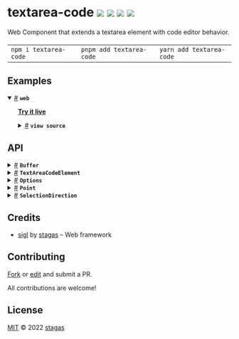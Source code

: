 <h1>
textarea-code <a href="https://npmjs.org/package/textarea-code"><img src="https://img.shields.io/badge/npm-v4.0.1-F00.svg?colorA=000"/></a> <a href="src"><img src="https://img.shields.io/badge/loc-1,096-FFF.svg?colorA=000"/></a> <a href="https://cdn.jsdelivr.net/npm/textarea-code@4.0.1/dist/textarea-code.min.js"><img src="https://img.shields.io/badge/brotli-20K-333.svg?colorA=000"/></a> <a href="LICENSE"><img src="https://img.shields.io/badge/license-MIT-F0B.svg?colorA=000"/></a>
</h1>

<p></p>

Web Component that extends a textarea element with code editor behavior.

<h4>
<table><tr><td title="Triple click to select and copy paste">
<code>npm i textarea-code </code>
</td><td title="Triple click to select and copy paste">
<code>pnpm add textarea-code </code>
</td><td title="Triple click to select and copy paste">
<code>yarn add textarea-code</code>
</td></tr></table>
</h4>

## Examples

<details id="example$web" title="web" open><summary><span><a href="#example$web">#</a></span>  <code><strong>web</strong></code></summary>  <ul>  <p><a href="https://stagas.github.io/textarea-code/example/web.html"><strong>Try it live</strong></a></p>  <details id="source$web" title="web source code" ><summary><span><a href="#source$web">#</a></span>  <code><strong>view source</strong></code></summary>  <a href="example/web.ts">example/web.ts</a>  <p>

```ts
import { TextAreaCodeElement } from 'textarea-code'

customElements.define('textarea-code', TextAreaCodeElement, {
  extends: 'textarea',
})

document.body.innerHTML = /*html*/ `
<style>
  html,
  body {
    width: 100%;
    height: 100%;
    padding: 0;
    margin: 0;
  }

  body,
  textarea {
    background: #292827;
    color: #fff;
    caret-color: #fff;
  }

  textarea {
    font-family: monospace;
    font-size: 10pt;
    line-height: 16px;
    padding: 0;
    margin: 0;
  }
</style>
<textarea id="output" is="textarea-code" rows="15" cols="60" tab-size="2" tab-style="spaces"></textarea>
`

const output = document.getElementById('output') as TextAreaCodeElement

output.textContent = `\
if (e.altKey || (cmdKey && e.shiftKey)) {
  if (['ArrowUp', 'ArrowDown', 'PageUp', 'PageDown'].includes(e.key)) {
    e.preventDefault()
    this.buffer.moveLines(
      {
        ArrowUp: -1,
        ArrowDown: 1,
        PageUp: -this.pageSize,
        PageDown: this.pageSize,
      }[e.key as 'ArrowUp']
    )
    return
  }
}
`
```

</p>
</details></ul></details>

## API

<p>  <details id="Buffer$5" title="Class" ><summary><span><a href="#Buffer$5">#</a></span>  <code><strong>Buffer</strong></code>    </summary>  <a href="src/buffer.ts#L19">src/buffer.ts#L19</a>  <ul>        <p>  <details id="constructor$18" title="Constructor" ><summary><span><a href="#constructor$18">#</a></span>  <code><strong>constructor</strong></code><em>(textarea, insert, options)</em>    </summary>  <a href="src/buffer.ts#L24">src/buffer.ts#L24</a>  <ul>    <p>  <details id="new Buffer$19" title="ConstructorSignature" ><summary><span><a href="#new Buffer$19">#</a></span>  <code><strong>new Buffer</strong></code><em>()</em>    </summary>    <ul><p><a href="#Buffer$5">Buffer</a></p>      <p>  <details id="textarea$20" title="Parameter" ><summary><span><a href="#textarea$20">#</a></span>  <code><strong>textarea</strong></code>    </summary>    <ul><p><span>HTMLTextAreaElement</span></p>        </ul></details><details id="insert$21" title="Function" ><summary><span><a href="#insert$21">#</a></span>  <code><strong>insert</strong></code><em>(text)</em>    </summary>    <ul>    <p>    <details id="text$24" title="Parameter" ><summary><span><a href="#text$24">#</a></span>  <code><strong>text</strong></code>    </summary>    <ul><p>string</p>        </ul></details>  <p><strong>insert</strong><em>(text)</em>  &nbsp;=&gt;  <ul>void</ul></p></p>    </ul></details><details id="options$25" title="Parameter" ><summary><span><a href="#options$25">#</a></span>  <code><strong>options</strong></code>  <span><span>&nbsp;=&nbsp;</span>  <code>{}</code></span>  </summary>    <ul><p><span>Partial</span>&lt;<a href="#Options$1">Options</a>&gt;</p>        </ul></details></p>  </ul></details></p>    </ul></details><details id="insert$27" title="Property" ><summary><span><a href="#insert$27">#</a></span>  <code><strong>insert</strong></code>    </summary>  <a href="src/buffer.ts#L21">src/buffer.ts#L21</a>  <ul><p><details id="__type$28" title="Function" ><summary><span><a href="#__type$28">#</a></span>  <em>(text)</em>    </summary>    <ul>    <p>    <details id="text$30" title="Parameter" ><summary><span><a href="#text$30">#</a></span>  <code><strong>text</strong></code>    </summary>    <ul><p>string</p>        </ul></details>  <p><strong></strong><em>(text)</em>  &nbsp;=&gt;  <ul>void</ul></p></p>    </ul></details></p>        </ul></details><details id="options$31" title="Property" ><summary><span><a href="#options$31">#</a></span>  <code><strong>options</strong></code>    </summary>  <a href="src/buffer.ts#L22">src/buffer.ts#L22</a>  <ul><p><a href="#Options$1">Options</a></p>        </ul></details><details id="numberOfLines$36" title="Accessor" ><summary><span><a href="#numberOfLines$36">#</a></span>  <code><strong>numberOfLines</strong></code>    </summary>  <a href="src/buffer.ts#L42">src/buffer.ts#L42</a>  <ul>        </ul></details><details id="tab$34" title="Accessor" ><summary><span><a href="#tab$34">#</a></span>  <code><strong>tab</strong></code>    </summary>  <a href="src/buffer.ts#L38">src/buffer.ts#L38</a>  <ul>        </ul></details><details id="value$32" title="Accessor" ><summary><span><a href="#value$32">#</a></span>  <code><strong>value</strong></code>    </summary>  <a href="src/buffer.ts#L34">src/buffer.ts#L34</a>  <ul>        </ul></details><details id="deleteLine$111" title="Method" ><summary><span><a href="#deleteLine$111">#</a></span>  <code><strong>deleteLine</strong></code><em>()</em>    </summary>  <a href="src/buffer.ts#L362">src/buffer.ts#L362</a>  <ul>    <p>      <p><strong>deleteLine</strong><em>()</em>  &nbsp;=&gt;  <ul>void</ul></p></p>    </ul></details><details id="duplicate$109" title="Method" ><summary><span><a href="#duplicate$109">#</a></span>  <code><strong>duplicate</strong></code><em>()</em>    </summary>  <a href="src/buffer.ts#L334">src/buffer.ts#L334</a>  <ul>    <p>      <p><strong>duplicate</strong><em>()</em>  &nbsp;=&gt;  <ul>void</ul></p></p>    </ul></details><details id="getArea$62" title="Method" ><summary><span><a href="#getArea$62">#</a></span>  <code><strong>getArea</strong></code><em>({ end, start })</em>    </summary>  <a href="src/buffer.ts#L112">src/buffer.ts#L112</a>  <ul>    <p>    {<p>  <details id="end$67" title="Property" ><summary><span><a href="#end$67">#</a></span>  <code><strong>end</strong></code>    </summary>  <a href="src/buffer.ts#L112">src/buffer.ts#L112</a>  <ul><p><a href="#Point$243">Point</a></p>        </ul></details><details id="start$66" title="Property" ><summary><span><a href="#start$66">#</a></span>  <code><strong>start</strong></code>    </summary>  <a href="src/buffer.ts#L112">src/buffer.ts#L112</a>  <ul><p><a href="#Point$243">Point</a></p>        </ul></details></p>}  <p><strong>getArea</strong><em>({ end, start })</em>  &nbsp;=&gt;  <ul>[  number, number  ]</ul></p></p>    </ul></details><details id="getLineCol$56" title="Method" ><summary><span><a href="#getLineCol$56">#</a></span>  <code><strong>getLineCol</strong></code><em>(n)</em>    </summary>  <a href="src/buffer.ts#L83">src/buffer.ts#L83</a>  <ul>    <p>    <details id="n$58" title="Parameter" ><summary><span><a href="#n$58">#</a></span>  <code><strong>n</strong></code>    </summary>    <ul><p>number</p>        </ul></details>  <p><strong>getLineCol</strong><em>(n)</em>  &nbsp;=&gt;  <ul><a href="#Point$243">Point</a></ul></p></p>    </ul></details><details id="getPositionFromLineCol$59" title="Method" ><summary><span><a href="#getPositionFromLineCol$59">#</a></span>  <code><strong>getPositionFromLineCol</strong></code><em>(pos)</em>    </summary>  <a href="src/buffer.ts#L98">src/buffer.ts#L98</a>  <ul>    <p>    <details id="pos$61" title="Parameter" ><summary><span><a href="#pos$61">#</a></span>  <code><strong>pos</strong></code>    </summary>    <ul><p><a href="#Point$243">Point</a></p>        </ul></details>  <p><strong>getPositionFromLineCol</strong><em>(pos)</em>  &nbsp;=&gt;  <ul>number</ul></p></p>    </ul></details><details id="getRange$44" title="Method" ><summary><span><a href="#getRange$44">#</a></span>  <code><strong>getRange</strong></code><em>()</em>    </summary>  <a href="src/buffer.ts#L66">src/buffer.ts#L66</a>  <ul>    <p>      <p><strong>getRange</strong><em>()</em>  &nbsp;=&gt;  <ul>{<p>  <details id="caretIndex$51" title="Property" ><summary><span><a href="#caretIndex$51">#</a></span>  <code><strong>caretIndex</strong></code>  <span><span>&nbsp;=&nbsp;</span>  <code>...</code></span>  </summary>    <ul><p>number</p>        </ul></details><details id="end$48" title="Property" ><summary><span><a href="#end$48">#</a></span>  <code><strong>end</strong></code>    </summary>    <ul><p><a href="#Point$243">Point</a></p>        </ul></details><details id="hasSelection$52" title="Property" ><summary><span><a href="#hasSelection$52">#</a></span>  <code><strong>hasSelection</strong></code>  <span><span>&nbsp;=&nbsp;</span>  <code>...</code></span>  </summary>    <ul><p>boolean</p>        </ul></details><details id="head$49" title="Property" ><summary><span><a href="#head$49">#</a></span>  <code><strong>head</strong></code>    </summary>    <ul><p><a href="#Point$243">Point</a></p>        </ul></details><details id="selectionDirection$55" title="Property" ><summary><span><a href="#selectionDirection$55">#</a></span>  <code><strong>selectionDirection</strong></code>    </summary>    <ul><p><code>"forward"</code> | <code>"backward"</code> | <code>"none"</code></p>        </ul></details><details id="selectionEnd$54" title="Property" ><summary><span><a href="#selectionEnd$54">#</a></span>  <code><strong>selectionEnd</strong></code>    </summary>    <ul><p>number</p>        </ul></details><details id="selectionStart$53" title="Property" ><summary><span><a href="#selectionStart$53">#</a></span>  <code><strong>selectionStart</strong></code>    </summary>    <ul><p>number</p>        </ul></details><details id="start$47" title="Property" ><summary><span><a href="#start$47">#</a></span>  <code><strong>start</strong></code>    </summary>    <ul><p><a href="#Point$243">Point</a></p>        </ul></details><details id="tail$50" title="Property" ><summary><span><a href="#tail$50">#</a></span>  <code><strong>tail</strong></code>    </summary>    <ul><p><a href="#Point$243">Point</a></p>        </ul></details></p>}</ul></p></p>    </ul></details><details id="indent$93" title="Method" ><summary><span><a href="#indent$93">#</a></span>  <code><strong>indent</strong></code><em>(unindent)</em>    </summary>  <a href="src/buffer.ts#L241">src/buffer.ts#L241</a>  <ul>    <p>    <details id="unindent$95" title="Parameter" ><summary><span><a href="#unindent$95">#</a></span>  <code><strong>unindent</strong></code>    </summary>    <ul><p>boolean</p>        </ul></details>  <p><strong>indent</strong><em>(unindent)</em>  &nbsp;=&gt;  <ul>void</ul></p></p>    </ul></details><details id="lineAt$38" title="Method" ><summary><span><a href="#lineAt$38">#</a></span>  <code><strong>lineAt</strong></code><em>(line)</em>    </summary>  <a href="src/buffer.ts#L50">src/buffer.ts#L50</a>  <ul>    <p>    <details id="line$40" title="Parameter" ><summary><span><a href="#line$40">#</a></span>  <code><strong>line</strong></code>    </summary>    <ul><p>number</p>        </ul></details>  <p><strong>lineAt</strong><em>(line)</em>  &nbsp;=&gt;  <ul>string</ul></p></p>    </ul></details><details id="moveCaretEnd$99" title="Method" ><summary><span><a href="#moveCaretEnd$99">#</a></span>  <code><strong>moveCaretEnd</strong></code><em>(withSelection)</em>    </summary>  <a href="src/buffer.ts#L264">src/buffer.ts#L264</a>  <ul>    <p>    <details id="withSelection$101" title="Parameter" ><summary><span><a href="#withSelection$101">#</a></span>  <code><strong>withSelection</strong></code>    </summary>    <ul><p>boolean</p>        </ul></details>  <p><strong>moveCaretEnd</strong><em>(withSelection)</em>  &nbsp;=&gt;  <ul>void</ul></p></p>    </ul></details><details id="moveCaretHome$96" title="Method" ><summary><span><a href="#moveCaretHome$96">#</a></span>  <code><strong>moveCaretHome</strong></code><em>(withSelection)</em>    </summary>  <a href="src/buffer.ts#L257">src/buffer.ts#L257</a>  <ul>    <p>    <details id="withSelection$98" title="Parameter" ><summary><span><a href="#withSelection$98">#</a></span>  <code><strong>withSelection</strong></code>    </summary>    <ul><p>boolean</p>        </ul></details>  <p><strong>moveCaretHome</strong><em>(withSelection)</em>  &nbsp;=&gt;  <ul>void</ul></p></p>    </ul></details><details id="moveCaretLines$102" title="Method" ><summary><span><a href="#moveCaretLines$102">#</a></span>  <code><strong>moveCaretLines</strong></code><em>(lines, withSelection)</em>    </summary>  <a href="src/buffer.ts#L272">src/buffer.ts#L272</a>  <ul>    <p>    <details id="lines$104" title="Parameter" ><summary><span><a href="#lines$104">#</a></span>  <code><strong>lines</strong></code>    </summary>    <ul><p>number</p>        </ul></details><details id="withSelection$105" title="Parameter" ><summary><span><a href="#withSelection$105">#</a></span>  <code><strong>withSelection</strong></code>    </summary>    <ul><p>boolean</p>        </ul></details>  <p><strong>moveCaretLines</strong><em>(lines, withSelection)</em>  &nbsp;=&gt;  <ul>void</ul></p></p>    </ul></details><details id="moveCaretTo$73" title="Method" ><summary><span><a href="#moveCaretTo$73">#</a></span>  <code><strong>moveCaretTo</strong></code><em>(<a href="#Point$243">Point</a>, selection, direction)</em>    </summary>  <a href="src/buffer.ts#L124">src/buffer.ts#L124</a>  <ul>    <p>    <a href="#Point$243">Point</a><details id="selection$76" title="Parameter" ><summary><span><a href="#selection$76">#</a></span>  <code><strong>selection</strong></code>    </summary>    <ul><p><code>null</code> | <a href="#Point$243">Point</a></p>        </ul></details><details id="direction$77" title="Parameter" ><summary><span><a href="#direction$77">#</a></span>  <code><strong>direction</strong></code>  <span><span>&nbsp;=&nbsp;</span>  <code>...</code></span>  </summary>    <ul><p><code>"forward"</code> | <code>"backward"</code> | <code>"none"</code></p>        </ul></details>  <p><strong>moveCaretTo</strong><em>(<a href="#Point$243">Point</a>, selection, direction)</em>  &nbsp;=&gt;  <ul>void</ul></p></p>    </ul></details><details id="moveLines$106" title="Method" ><summary><span><a href="#moveLines$106">#</a></span>  <code><strong>moveLines</strong></code><em>(diff)</em>    </summary>  <a href="src/buffer.ts#L281">src/buffer.ts#L281</a>  <ul>    <p>    <details id="diff$108" title="Parameter" ><summary><span><a href="#diff$108">#</a></span>  <code><strong>diff</strong></code>    </summary>    <ul><p>number</p>        </ul></details>  <p><strong>moveLines</strong><em>(diff)</em>  &nbsp;=&gt;  <ul>void</ul></p></p>    </ul></details><details id="replaceBlock$78" title="Method" ><summary><span><a href="#replaceBlock$78">#</a></span>  <code><strong>replaceBlock</strong></code><em>(replacer)</em>    </summary>  <a href="src/buffer.ts#L144">src/buffer.ts#L144</a>  <ul>    <p>    <details id="replacer$80" title="Function" ><summary><span><a href="#replacer$80">#</a></span>  <code><strong>replacer</strong></code><em>(text, startLine)</em>    </summary>    <ul>    <p>    <details id="text$83" title="Parameter" ><summary><span><a href="#text$83">#</a></span>  <code><strong>text</strong></code>    </summary>    <ul><p>string</p>        </ul></details><details id="startLine$84" title="Parameter" ><summary><span><a href="#startLine$84">#</a></span>  <code><strong>startLine</strong></code>    </summary>    <ul><p>number</p>        </ul></details>  <p><strong>replacer</strong><em>(text, startLine)</em>  &nbsp;=&gt;  <ul>{<p>  <details id="diff$86" title="Property" ><summary><span><a href="#diff$86">#</a></span>  <code><strong>diff</strong></code>    </summary>  <a href="src/buffer.ts#L145">src/buffer.ts#L145</a>  <ul><p>number</p>        </ul></details><details id="left$88" title="Property" ><summary><span><a href="#left$88">#</a></span>  <code><strong>left</strong></code>    </summary>  <a href="src/buffer.ts#L145">src/buffer.ts#L145</a>  <ul><p><a href="#Point$243">Point</a></p>        </ul></details><details id="text$87" title="Property" ><summary><span><a href="#text$87">#</a></span>  <code><strong>text</strong></code>    </summary>  <a href="src/buffer.ts#L145">src/buffer.ts#L145</a>  <ul><p>string</p>        </ul></details></p>}</ul></p></p>    </ul></details>  <p><strong>replaceBlock</strong><em>(replacer)</em>  &nbsp;=&gt;  <ul>void</ul></p></p>    </ul></details><details id="scrollIntoView$41" title="Method" ><summary><span><a href="#scrollIntoView$41">#</a></span>  <code><strong>scrollIntoView</strong></code><em>(pos)</em>    </summary>  <a href="src/buffer.ts#L54">src/buffer.ts#L54</a>  <ul>    <p>    <details id="pos$43" title="Parameter" ><summary><span><a href="#pos$43">#</a></span>  <code><strong>pos</strong></code>    </summary>    <ul><p>number</p>        </ul></details>  <p><strong>scrollIntoView</strong><em>(pos)</em>  &nbsp;=&gt;  <ul>void</ul></p></p>    </ul></details><details id="setSelectionRange$68" title="Method" ><summary><span><a href="#setSelectionRange$68">#</a></span>  <code><strong>setSelectionRange</strong></code><em>(start, end, direction)</em>    </summary>  <a href="src/buffer.ts#L118">src/buffer.ts#L118</a>  <ul>    <p>    <details id="start$70" title="Parameter" ><summary><span><a href="#start$70">#</a></span>  <code><strong>start</strong></code>    </summary>    <ul><p>number</p>        </ul></details><details id="end$71" title="Parameter" ><summary><span><a href="#end$71">#</a></span>  <code><strong>end</strong></code>    </summary>    <ul><p>number</p>        </ul></details><details id="direction$72" title="Parameter" ><summary><span><a href="#direction$72">#</a></span>  <code><strong>direction</strong></code>    </summary>    <ul><p><a href="#SelectionDirection$242">SelectionDirection</a></p>        </ul></details>  <p><strong>setSelectionRange</strong><em>(start, end, direction)</em>  &nbsp;=&gt;  <ul>void</ul></p></p>    </ul></details><details id="toggleDoubleComment$91" title="Method" ><summary><span><a href="#toggleDoubleComment$91">#</a></span>  <code><strong>toggleDoubleComment</strong></code><em>()</em>    </summary>  <a href="src/buffer.ts#L210">src/buffer.ts#L210</a>  <ul>    <p>      <p><strong>toggleDoubleComment</strong><em>()</em>  &nbsp;=&gt;  <ul>void</ul></p></p>    </ul></details><details id="toggleSingleComment$89" title="Method" ><summary><span><a href="#toggleSingleComment$89">#</a></span>  <code><strong>toggleSingleComment</strong></code><em>()</em>    </summary>  <a href="src/buffer.ts#L186">src/buffer.ts#L186</a>  <ul>    <p>      <p><strong>toggleSingleComment</strong><em>()</em>  &nbsp;=&gt;  <ul>void</ul></p></p>    </ul></details><details id="getLineCol$10" title="Method" ><summary><span><a href="#getLineCol$10">#</a></span>  <code><strong>getLineCol</strong></code><em>(value, n)</em>    </summary>  <a href="src/buffer.ts#L85">src/buffer.ts#L85</a>  <ul>    <p>    <details id="value$12" title="Parameter" ><summary><span><a href="#value$12">#</a></span>  <code><strong>value</strong></code>    </summary>    <ul><p>string</p>        </ul></details><details id="n$13" title="Parameter" ><summary><span><a href="#n$13">#</a></span>  <code><strong>n</strong></code>    </summary>    <ul><p>number</p>        </ul></details>  <p><strong>getLineCol</strong><em>(value, n)</em>  &nbsp;=&gt;  <ul><a href="#Point$243">Point</a></ul></p></p>    </ul></details><details id="getPositionFromLineCol$14" title="Method" ><summary><span><a href="#getPositionFromLineCol$14">#</a></span>  <code><strong>getPositionFromLineCol</strong></code><em>(value, point)</em>    </summary>  <a href="src/buffer.ts#L102">src/buffer.ts#L102</a>  <ul>    <p>    <details id="value$16" title="Parameter" ><summary><span><a href="#value$16">#</a></span>  <code><strong>value</strong></code>    </summary>    <ul><p>string</p>        </ul></details><details id="point$17" title="Parameter" ><summary><span><a href="#point$17">#</a></span>  <code><strong>point</strong></code>    </summary>    <ul><p><a href="#Point$243">Point</a></p>        </ul></details>  <p><strong>getPositionFromLineCol</strong><em>(value, point)</em>  &nbsp;=&gt;  <ul>number</ul></p></p>    </ul></details><details id="lineAt$6" title="Method" ><summary><span><a href="#lineAt$6">#</a></span>  <code><strong>lineAt</strong></code><em>(value, line)</em>    </summary>  <a href="src/buffer.ts#L46">src/buffer.ts#L46</a>  <ul>    <p>    <details id="value$8" title="Parameter" ><summary><span><a href="#value$8">#</a></span>  <code><strong>value</strong></code>    </summary>    <ul><p>string</p>        </ul></details><details id="line$9" title="Parameter" ><summary><span><a href="#line$9">#</a></span>  <code><strong>line</strong></code>    </summary>    <ul><p>number</p>        </ul></details>  <p><strong>lineAt</strong><em>(value, line)</em>  &nbsp;=&gt;  <ul>string</ul></p></p>    </ul></details></p></ul></details><details id="TextAreaCodeElement$113" title="Class" ><summary><span><a href="#TextAreaCodeElement$113">#</a></span>  <code><strong>TextAreaCodeElement</strong></code>    </summary>  <a href="src/textarea-code.ts#L10">src/textarea-code.ts#L10</a>  <ul>        <p>  <details id="constructor$114" title="Constructor" ><summary><span><a href="#constructor$114">#</a></span>  <code><strong>constructor</strong></code><em>(args)</em>    </summary>    <ul>    <p>  <details id="new TextAreaCodeElement$115" title="ConstructorSignature" ><summary><span><a href="#new TextAreaCodeElement$115">#</a></span>  <code><strong>new TextAreaCodeElement</strong></code><em>()</em>    </summary>    <ul><p><a href="#TextAreaCodeElement$113">TextAreaCodeElement</a></p>      <p>  <details id="args$116" title="Parameter" ><summary><span><a href="#args$116">#</a></span>  <code><strong>args</strong></code>    </summary>    <ul><p>any  []</p>        </ul></details></p>  </ul></details></p>    </ul></details><details id="$$166" title="Property" ><summary><span><a href="#$$166">#</a></span>  <code><strong>$</strong></code>    </summary>  <a href="src/sigl/dist/types/sigl.d.ts#L25">src/sigl/dist/types/sigl.d.ts#L25</a>  <ul><p><span>Context</span>&lt;<a href="#TextAreaCodeElement$113">TextAreaCodeElement</a> &amp; <span>JsxContext</span>&lt;<a href="#TextAreaCodeElement$113">TextAreaCodeElement</a>&gt; &amp; <span>Omit</span>&lt;{<p>    <details id="ctor$170" title="Parameter" ><summary><span><a href="#ctor$170">#</a></span>  <code><strong>ctor</strong></code>    </summary>    <ul><p><span>Class</span>&lt;<a href="#T$130">T</a>&gt;</p>        </ul></details>  <p><strong></strong>&lt;<span>T</span>&gt;<em>(ctor)</em>  &nbsp;=&gt;  <ul><span>CleanClass</span>&lt;<a href="#T$130">T</a>&gt;</ul></p>  <details id="ctx$185" title="Parameter" ><summary><span><a href="#ctx$185">#</a></span>  <code><strong>ctx</strong></code>    </summary>    <ul><p><a href="#T$145">T</a> | <span>Class</span>&lt;<a href="#T$145">T</a>&gt;</p>        </ul></details>  <p><strong></strong>&lt;<span>T</span>&gt;<em>(ctx)</em>  &nbsp;=&gt;  <ul><span>Wrapper</span>&lt;<a href="#T$145">T</a>&gt;</ul></p></p>} &amp; <span>__module</span> &amp; {<p>  <details id="Boolean$189" title="Property" ><summary><span><a href="#Boolean$189">#</a></span>  <code><strong>Boolean</strong></code>    </summary>  <a href="src/sigl/dist/types/index.d.ts#L9">src/sigl/dist/types/index.d.ts#L9</a>  <ul><p>undefined | boolean</p>        </ul></details><details id="Number$188" title="Property" ><summary><span><a href="#Number$188">#</a></span>  <code><strong>Number</strong></code>    </summary>  <a href="src/sigl/dist/types/index.d.ts#L8">src/sigl/dist/types/index.d.ts#L8</a>  <ul><p>undefined | number</p>        </ul></details><details id="String$187" title="Property" ><summary><span><a href="#String$187">#</a></span>  <code><strong>String</strong></code>    </summary>  <a href="src/sigl/dist/types/index.d.ts#L7">src/sigl/dist/types/index.d.ts#L7</a>  <ul><p>undefined | string</p>        </ul></details></p>}, <code>"transition"</code>&gt;&gt;</p>        </ul></details><details id="buffer$120" title="Property" ><summary><span><a href="#buffer$120">#</a></span>  <code><strong>buffer</strong></code>    </summary>  <a href="src/textarea-code.ts#L15">src/textarea-code.ts#L15</a>  <ul><p><a href="#Buffer$5">Buffer</a></p>        </ul></details><details id="comments$119" title="Property" ><summary><span><a href="#comments$119">#</a></span>  <code><strong>comments</strong></code>  <span><span>&nbsp;=&nbsp;</span>  <code>'// /* */'</code></span>  </summary>  <a href="src/textarea-code.ts#L13">src/textarea-code.ts#L13</a>  <ul><p>string</p>        </ul></details><details id="context$190" title="Property" ><summary><span><a href="#context$190">#</a></span>  <code><strong>context</strong></code>    </summary>  <a href="src/sigl/dist/types/sigl.d.ts#L26">src/sigl/dist/types/sigl.d.ts#L26</a>  <ul><p><span>ContextClass</span>&lt;<a href="#TextAreaCodeElement$113">TextAreaCodeElement</a> &amp; <span>JsxContext</span>&lt;<a href="#TextAreaCodeElement$113">TextAreaCodeElement</a>&gt; &amp; <span>Omit</span>&lt;{<p>    <details id="ctor$194" title="Parameter" ><summary><span><a href="#ctor$194">#</a></span>  <code><strong>ctor</strong></code>    </summary>    <ul><p><span>Class</span>&lt;<a href="#T$130">T</a>&gt;</p>        </ul></details>  <p><strong></strong>&lt;<span>T</span>&gt;<em>(ctor)</em>  &nbsp;=&gt;  <ul><span>CleanClass</span>&lt;<a href="#T$130">T</a>&gt;</ul></p>  <details id="ctx$209" title="Parameter" ><summary><span><a href="#ctx$209">#</a></span>  <code><strong>ctx</strong></code>    </summary>    <ul><p><a href="#T$145">T</a> | <span>Class</span>&lt;<a href="#T$145">T</a>&gt;</p>        </ul></details>  <p><strong></strong>&lt;<span>T</span>&gt;<em>(ctx)</em>  &nbsp;=&gt;  <ul><span>Wrapper</span>&lt;<a href="#T$145">T</a>&gt;</ul></p></p>} &amp; <span>__module</span> &amp; {<p>  <details id="Boolean$213" title="Property" ><summary><span><a href="#Boolean$213">#</a></span>  <code><strong>Boolean</strong></code>    </summary>  <a href="src/sigl/dist/types/index.d.ts#L9">src/sigl/dist/types/index.d.ts#L9</a>  <ul><p>undefined | boolean</p>        </ul></details><details id="Number$212" title="Property" ><summary><span><a href="#Number$212">#</a></span>  <code><strong>Number</strong></code>    </summary>  <a href="src/sigl/dist/types/index.d.ts#L8">src/sigl/dist/types/index.d.ts#L8</a>  <ul><p>undefined | number</p>        </ul></details><details id="String$211" title="Property" ><summary><span><a href="#String$211">#</a></span>  <code><strong>String</strong></code>    </summary>  <a href="src/sigl/dist/types/index.d.ts#L7">src/sigl/dist/types/index.d.ts#L7</a>  <ul><p>undefined | string</p>        </ul></details></p>}, <code>"transition"</code>&gt;&gt;</p>        </ul></details><details id="dispatch$151" title="Property" ><summary><span><a href="#dispatch$151">#</a></span>  <code><strong>dispatch</strong></code>    </summary>  <a href="src/sigl/dist/types/events.d.ts#L4">src/sigl/dist/types/events.d.ts#L4</a>  <ul><p><span>Dispatch</span>&lt;<details id="__type$152" title="Function" ><summary><span><a href="#__type$152">#</a></span>  <em>(name, detail, init)</em>    </summary>    <ul>    <p>    <details id="name$156" title="Parameter" ><summary><span><a href="#name$156">#</a></span>  <code><strong>name</strong></code>    </summary>    <ul><p><span>Event</span> | <span>Narrow</span>&lt;<a href="#K$154">K</a>, string&gt;</p>        </ul></details><details id="detail$157" title="Parameter" ><summary><span><a href="#detail$157">#</a></span>  <code><strong>detail</strong></code>    </summary>    <ul><p><a href="#E$155">E</a></p>        </ul></details><details id="init$158" title="Parameter" ><summary><span><a href="#init$158">#</a></span>  <code><strong>init</strong></code>    </summary>    <ul><p><span>CustomEventInit</span>&lt;any&gt;</p>        </ul></details>  <p><strong></strong>&lt;<span>K</span>, <span>E</span>&gt;<em>(name, detail, init)</em>  &nbsp;=&gt;  <ul>any</ul></p></p>    </ul></details>&gt;</p>        </ul></details><details id="host$165" title="Property" ><summary><span><a href="#host$165">#</a></span>  <code><strong>host</strong></code>    </summary>  <a href="src/sigl/dist/types/sigl.d.ts#L24">src/sigl/dist/types/sigl.d.ts#L24</a>  <ul><p><a href="#TextAreaCodeElement$113">TextAreaCodeElement</a></p>        </ul></details><details id="lineHeight$123" title="Property" ><summary><span><a href="#lineHeight$123">#</a></span>  <code><strong>lineHeight</strong></code>  <span><span>&nbsp;=&nbsp;</span>  <code>16</code></span>  </summary>  <a href="src/textarea-code.ts#L18">src/textarea-code.ts#L18</a>  <ul><p>number</p>        </ul></details><details id="onKeyDown$124" title="Property" ><summary><span><a href="#onKeyDown$124">#</a></span>  <code><strong>onKeyDown</strong></code>    </summary>  <a href="src/textarea-code.ts#L19">src/textarea-code.ts#L19</a>  <ul><p><span>EventHandler</span>&lt;<a href="#TextAreaCodeElement$113">TextAreaCodeElement</a>, <span>KeyboardEvent</span>&gt;</p>        </ul></details><details id="onmounted$163" title="Property" ><summary><span><a href="#onmounted$163">#</a></span>  <code><strong>onmounted</strong></code>    </summary>    <ul><p><span>EventHandler</span>&lt;<a href="#TextAreaCodeElement$113">TextAreaCodeElement</a>, <span>CustomEvent</span>&lt;any&gt;&gt;</p>        </ul></details><details id="onunmounted$164" title="Property" ><summary><span><a href="#onunmounted$164">#</a></span>  <code><strong>onunmounted</strong></code>    </summary>    <ul><p><span>EventHandler</span>&lt;<a href="#TextAreaCodeElement$113">TextAreaCodeElement</a>, <span>CustomEvent</span>&lt;any&gt;&gt;</p>        </ul></details><details id="pageSize$121" title="Property" ><summary><span><a href="#pageSize$121">#</a></span>  <code><strong>pageSize</strong></code>    </summary>  <a href="src/textarea-code.ts#L16">src/textarea-code.ts#L16</a>  <ul><p>number</p>        </ul></details><details id="tabSize$117" title="Property" ><summary><span><a href="#tabSize$117">#</a></span>  <code><strong>tabSize</strong></code>  <span><span>&nbsp;=&nbsp;</span>  <code>2</code></span>  </summary>  <a href="src/textarea-code.ts#L11">src/textarea-code.ts#L11</a>  <ul><p>number</p>        </ul></details><details id="tabStyle$118" title="Property" ><summary><span><a href="#tabStyle$118">#</a></span>  <code><strong>tabStyle</strong></code>  <span><span>&nbsp;=&nbsp;</span>  <code>'spaces'</code></span>  </summary>  <a href="src/textarea-code.ts#L12">src/textarea-code.ts#L12</a>  <ul><p><code>"spaces"</code> | <code>"tabs"</code></p>        </ul></details><details id="viewHeight$122" title="Property" ><summary><span><a href="#viewHeight$122">#</a></span>  <code><strong>viewHeight</strong></code>    </summary>  <a href="src/textarea-code.ts#L17">src/textarea-code.ts#L17</a>  <ul><p>number</p>        </ul></details><details id="created$214" title="Method" ><summary><span><a href="#created$214">#</a></span>  <code><strong>created</strong></code><em>(ctx)</em>    </summary>    <ul>    <p>    <details id="ctx$216" title="Parameter" ><summary><span><a href="#ctx$216">#</a></span>  <code><strong>ctx</strong></code>    </summary>    <ul><p><span>Context</span>&lt;<a href="#TextAreaCodeElement$113">TextAreaCodeElement</a> &amp; <span>JsxContext</span>&lt;<a href="#TextAreaCodeElement$113">TextAreaCodeElement</a>&gt; &amp; <span>Omit</span>&lt;{<p>    <details id="ctor$220" title="Parameter" ><summary><span><a href="#ctor$220">#</a></span>  <code><strong>ctor</strong></code>    </summary>    <ul><p><span>Class</span>&lt;<a href="#T$130">T</a>&gt;</p>        </ul></details>  <p><strong></strong>&lt;<span>T</span>&gt;<em>(ctor)</em>  &nbsp;=&gt;  <ul><span>CleanClass</span>&lt;<a href="#T$130">T</a>&gt;</ul></p>  <details id="ctx$235" title="Parameter" ><summary><span><a href="#ctx$235">#</a></span>  <code><strong>ctx</strong></code>    </summary>    <ul><p><a href="#T$145">T</a> | <span>Class</span>&lt;<a href="#T$145">T</a>&gt;</p>        </ul></details>  <p><strong></strong>&lt;<span>T</span>&gt;<em>(ctx)</em>  &nbsp;=&gt;  <ul><span>Wrapper</span>&lt;<a href="#T$145">T</a>&gt;</ul></p></p>} &amp; <span>__module</span> &amp; {<p>  <details id="Boolean$239" title="Property" ><summary><span><a href="#Boolean$239">#</a></span>  <code><strong>Boolean</strong></code>    </summary>  <a href="src/sigl/dist/types/index.d.ts#L9">src/sigl/dist/types/index.d.ts#L9</a>  <ul><p>undefined | boolean</p>        </ul></details><details id="Number$238" title="Property" ><summary><span><a href="#Number$238">#</a></span>  <code><strong>Number</strong></code>    </summary>  <a href="src/sigl/dist/types/index.d.ts#L8">src/sigl/dist/types/index.d.ts#L8</a>  <ul><p>undefined | number</p>        </ul></details><details id="String$237" title="Property" ><summary><span><a href="#String$237">#</a></span>  <code><strong>String</strong></code>    </summary>  <a href="src/sigl/dist/types/index.d.ts#L7">src/sigl/dist/types/index.d.ts#L7</a>  <ul><p>undefined | string</p>        </ul></details></p>}, <code>"transition"</code>&gt;&gt;</p>        </ul></details>  <p><strong>created</strong><em>(ctx)</em>  &nbsp;=&gt;  <ul>void</ul></p></p>    </ul></details><details id="mounted$125" title="Method" ><summary><span><a href="#mounted$125">#</a></span>  <code><strong>mounted</strong></code><em>($)</em>    </summary>  <a href="src/textarea-code.ts#L21">src/textarea-code.ts#L21</a>  <ul>    <p>    <details id="$$127" title="Parameter" ><summary><span><a href="#$$127">#</a></span>  <code><strong>$</strong></code>    </summary>    <ul><p><span>Context</span>&lt;<a href="#TextAreaCodeElement$113">TextAreaCodeElement</a> &amp; <span>JsxContext</span>&lt;<a href="#TextAreaCodeElement$113">TextAreaCodeElement</a>&gt; &amp; <span>Omit</span>&lt;{<p>    <details id="ctor$131" title="Parameter" ><summary><span><a href="#ctor$131">#</a></span>  <code><strong>ctor</strong></code>    </summary>    <ul><p><span>Class</span>&lt;<a href="#T$130">T</a>&gt;</p>        </ul></details>  <p><strong></strong>&lt;<span>T</span>&gt;<em>(ctor)</em>  &nbsp;=&gt;  <ul><span>CleanClass</span>&lt;<a href="#T$130">T</a>&gt;</ul></p>  <details id="ctx$146" title="Parameter" ><summary><span><a href="#ctx$146">#</a></span>  <code><strong>ctx</strong></code>    </summary>    <ul><p><a href="#T$145">T</a> | <span>Class</span>&lt;<a href="#T$145">T</a>&gt;</p>        </ul></details>  <p><strong></strong>&lt;<span>T</span>&gt;<em>(ctx)</em>  &nbsp;=&gt;  <ul><span>Wrapper</span>&lt;<a href="#T$145">T</a>&gt;</ul></p></p>} &amp; <span>__module</span> &amp; {<p>  <details id="Boolean$150" title="Property" ><summary><span><a href="#Boolean$150">#</a></span>  <code><strong>Boolean</strong></code>    </summary>  <a href="src/sigl/dist/types/index.d.ts#L9">src/sigl/dist/types/index.d.ts#L9</a>  <ul><p>undefined | boolean</p>        </ul></details><details id="Number$149" title="Property" ><summary><span><a href="#Number$149">#</a></span>  <code><strong>Number</strong></code>    </summary>  <a href="src/sigl/dist/types/index.d.ts#L8">src/sigl/dist/types/index.d.ts#L8</a>  <ul><p>undefined | number</p>        </ul></details><details id="String$148" title="Property" ><summary><span><a href="#String$148">#</a></span>  <code><strong>String</strong></code>    </summary>  <a href="src/sigl/dist/types/index.d.ts#L7">src/sigl/dist/types/index.d.ts#L7</a>  <ul><p>undefined | string</p>        </ul></details></p>}, <code>"transition"</code>&gt;&gt;</p>        </ul></details>  <p><strong>mounted</strong><em>($)</em>  &nbsp;=&gt;  <ul>void</ul></p></p>    </ul></details><details id="on$159" title="Method" ><summary><span><a href="#on$159">#</a></span>  <code><strong>on</strong></code><em>(name)</em>    </summary>    <ul>    <p>    <details id="name$162" title="Parameter" ><summary><span><a href="#name$162">#</a></span>  <code><strong>name</strong></code>    </summary>    <ul><p><a href="#K$161">K</a></p>        </ul></details>  <p><strong>on</strong>&lt;<span>K</span>&gt;<em>(name)</em>  &nbsp;=&gt;  <ul><span>On</span>&lt;<span>Fn</span>&lt;[  <span>EventHandler</span>&lt;<a href="#TextAreaCodeElement$113">TextAreaCodeElement</a>, <span>LifecycleEvents</span> &amp; object  [<a href="#K$161">K</a>]&gt;  ], <span>Off</span>&gt;&gt;</ul></p></p>    </ul></details><details id="toJSON$240" title="Method" ><summary><span><a href="#toJSON$240">#</a></span>  <code><strong>toJSON</strong></code><em>()</em>    </summary>    <ul>    <p>      <p><strong>toJSON</strong><em>()</em>  &nbsp;=&gt;  <ul><span>Pick</span>&lt;<a href="#TextAreaCodeElement$113">TextAreaCodeElement</a>, keyof     <a href="#TextAreaCodeElement$113">TextAreaCodeElement</a>&gt;</ul></p></p>    </ul></details></p></ul></details><details id="Options$1" title="Interface" ><summary><span><a href="#Options$1">#</a></span>  <code><strong>Options</strong></code>    </summary>  <a href="src/buffer.ts#L11">src/buffer.ts#L11</a>  <ul>        <p>  <details id="comments$4" title="Property" ><summary><span><a href="#comments$4">#</a></span>  <code><strong>comments</strong></code>    </summary>  <a href="src/buffer.ts#L14">src/buffer.ts#L14</a>  <ul><p>[  string, string, string  ]</p>        </ul></details><details id="tabSize$3" title="Property" ><summary><span><a href="#tabSize$3">#</a></span>  <code><strong>tabSize</strong></code>    </summary>  <a href="src/buffer.ts#L13">src/buffer.ts#L13</a>  <ul><p>number</p>        </ul></details><details id="tabStyle$2" title="Property" ><summary><span><a href="#tabStyle$2">#</a></span>  <code><strong>tabStyle</strong></code>    </summary>  <a href="src/buffer.ts#L12">src/buffer.ts#L12</a>  <ul><p><code>"spaces"</code> | <code>"tabs"</code></p>        </ul></details></p></ul></details><details id="Point$243" title="Interface" ><summary><span><a href="#Point$243">#</a></span>  <code><strong>Point</strong></code>    </summary>  <a href="src/types.ts#L3">src/types.ts#L3</a>  <ul>        <p>  <details id="col$245" title="Property" ><summary><span><a href="#col$245">#</a></span>  <code><strong>col</strong></code>    </summary>  <a href="src/types.ts#L5">src/types.ts#L5</a>  <ul><p>number</p>        </ul></details><details id="line$244" title="Property" ><summary><span><a href="#line$244">#</a></span>  <code><strong>line</strong></code>    </summary>  <a href="src/types.ts#L4">src/types.ts#L4</a>  <ul><p>number</p>        </ul></details></p></ul></details><details id="SelectionDirection$242" title="TypeAlias" ><summary><span><a href="#SelectionDirection$242">#</a></span>  <code><strong>SelectionDirection</strong></code>    </summary>  <a href="src/types.ts#L1">src/types.ts#L1</a>  <ul><p><code>"forward"</code> | <code>"backward"</code> | <code>"none"</code></p>        </ul></details></p>

## Credits

- [sigl](https://npmjs.org/package/sigl) by [stagas](https://github.com/stagas) &ndash; Web framework

## Contributing

[Fork](https://github.com/stagas/textarea-code/fork) or [edit](https://github.dev/stagas/textarea-code) and submit a PR.

All contributions are welcome!

## License

<a href="LICENSE">MIT</a> &copy; 2022 [stagas](https://github.com/stagas)
